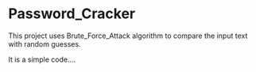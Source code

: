 # Password_Cracker

This project uses Brute_Force_Attack algorithm to compare the input text with random guesses.

It is a simple code....
